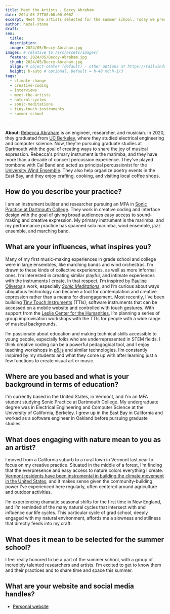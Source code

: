 ```yaml
---
title: Meet the Artists - Beccy Abraham
date: 2024-05-27T08:00:00.000Z
excerpt: Meet the artists selected for the summer school. Today we present the work of Beccy Abraham.
author: hazel-stone
draft: 
seo:
  title:
  description:
  image: 2024/05/Beccy-Abraham.jpg
images: # relative to /src/assets/images/
  feature: 2024/05/Beccy-Abraham.jpg
  thumb: 2024/05/Beccy-Abraham.jpg
  align: # object-center (default) - other options at https://tailwindcss.com/docs/object-position
  height: h-auto # optional. Default = h-48 md:h-1/3
tags:
  - climate-change
  - creative-coding
  - interviews
  - meet-the-artists
  - natural-cycles
  - sonic-meditations
  - tiny-touch-instruments
  - summer-school

---
```


**About**: [Rebecca Abraham](https://beccyabraham.com/) is an engineer, researcher, and musician. In 2020, they graduated from [UC Berkeley](https://eecs.berkeley.edu/), where they studied electrical engineering and computer science. Now, they're pursuing graduate studies at [Dartmouth](https://music.dartmouth.edu/graduate) with the goal of creating ways to share the joy of musical expression. Rebecca's primary instrument is the marimba, and they have more than a decade of concert percussion experience. They've played trombone with Cal Band and acted as principal percussionist for the [University Wind Ensemble](https://music.berkeley.edu/performance-opportunities/windensemble/). They also help organize poetry events in the East Bay, and they enjoy crafting, cooking, and visiting local coffee shops.


## How do you describe your practice?

I am an instrument builder and researcher pursuing an MFA in [Sonic Practice at Dartmouth College](https://music.dartmouth.edu/graduate). They work in creative coding and interface design with the goal of giving broad audiences easy access to sound-making and creative expression. My primary instrument is the marimba, and my performance practice has spanned solo marimba, wind ensemble, jazz ensemble, and marching band.


## What are your influences, what inspires you?

Many of my first music-making experiences in grade school and college were in large ensembles, like marching bands and wind orchestras. I’m drawn to these kinds of collective experiences, as well as more informal ones. I’m interested in creating similar playful, and intimate experiences with the instruments I create. In that respect, I’m inspired by [Pauline Oliveros](https://en.wikipedia.org/wiki/Pauline_Oliveros)’s work, especially *[Sonic Meditations](https://www.soundportraits.info/wp-content/uploads/2019/06/Oliveros_Pauline_Sonic_Meditations_1974.pdf)*, and I’m curious about ways ubiquitous technology can become a tool for contemplation and creative expression rather than a means for disengagement. Most recently, I’ve been building [Tiny Touch Instruments](https://github.com/beccyabraham/tiny-touch-instruments) (TTIs), software instruments that can be accessed on a mobile website and controlled with touch gestures. With support from the [Leslie Center for the Humanities](https://leslie.dartmouth.edu/), I’m planning a series of group improvisation workshops with the TTIs for people with a wide range of musical backgrounds.

I’m passionate about education and making technical skills accessible to young people, especially folks who are underrepresented in STEM fields. I think creative coding can be a powerful pedagogical tool, and I enjoy teaching workshops in [p5.js](https://p5js.org/) and similar technologies. I’m constantly inspired by my students and what they come up with after learning just a few functions to create visual art or music.

## Where are you based and what is your background in terms of education?

I'm currently based in the United States, in Vermont, and I'm an MFA student studying Sonic Practice at Dartmouth College. My undergraduate degree was in Electrical Engineering and Computer Science at the University of California, Berkeley. I grew up in the East Bay in California and worked as a software engineer in Oakland before pursuing graduate studies.

## What does engaging with nature mean to you as an artist?

I moved from a California suburb to a rural town in Vermont last year to focus on my creative practice. Situated in the middle of a forest, I’m finding that the everpresence and easy access to nature colors everything I create. [Vermont residents have been instrumental in building the climate movement in the United States](https://climatechange.vermont.gov/about), and it makes sense given the community-building power I’ve experienced here regularly, often centered around agriculture and outdoor activities.

I’m experiencing dramatic seasonal shifts for the first time in New England, and I’m reminded of the many natural cycles that intersect with and influence our life cycles. This particular cycle of grad school, deeply engaged with my natural environment, affords me a slowness and stillness that directly feeds into my craft.

## What does it mean to be selected for the summer school?

I feel really honored to be a part of the summer school, with a group of incredibly talented researchers and artists. I’m excited to get to know them and their practices and to share time and space this summer.

## What are your website and social media handles?

* [Personal website](https://beccyabraham.com/)
